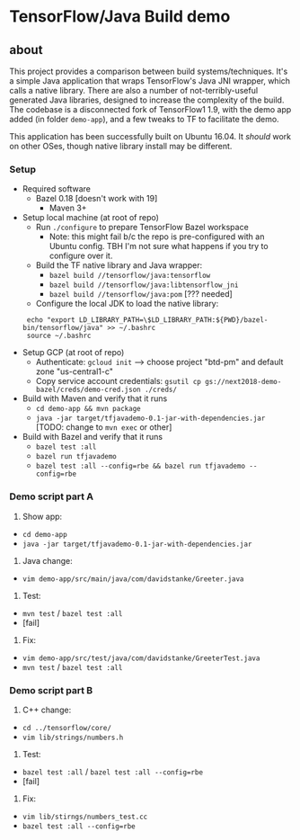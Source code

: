 # TensorFlow/Java Build demo

## about
This project provides a comparison between build systems/techniques. It's a simple Java application that wraps TensorFlow's Java JNI wrapper, which calls a native library. There are also a number of not-terribly-useful generated Java libraries, designed to increase the complexity of the build. The codebase is a disconnected fork of TensorFlow1 1.9, with the demo app added (in folder `demo-app`), and a few tweaks to TF to facilitate the demo.

This application has been successfully built on Ubuntu 16.04. It _should_ work on other OSes, though native library install may be different.

### Setup
* Required software
  * Bazel 0.18 [doesn't work with 19]
    * Maven 3+
* Setup local machine (at root of repo)
  * Run `./configure` to prepare TensorFlow Bazel workspace
    * Note: this might fail b/c the repo is pre-configured with an Ubuntu config. TBH I'm not sure what happens if you try to configure over it.
  * Build the TF native library and Java wrapper: 
    * `bazel build //tensorflow/java:tensorflow`
    * `bazel build //tensorflow/java:libtensorflow_jni`
    * `bazel build //tensorflow/java:pom` [??? needed]
  * Configure the local JDK to load the native library:
   ```
    echo "export LD_LIBRARY_PATH=\$LD_LIBRARY_PATH:${PWD}/bazel-bin/tensorflow/java" >> ~/.bashrc
    source ~/.bashrc
    ``` 
* Setup GCP (at root of repo)
  * Authenticate: `gcloud init` --> choose project "btd-pm" and default zone "us-central1-c"
  * Copy service account credentials: `gsutil cp gs://next2018-demo-bazel/creds/demo-cred.json ./creds/`
* Build with Maven and verify that it runs
  * `cd demo-app && mvn package`
  * `java -jar target/tfjavademo-0.1-jar-with-dependencies.jar` [TODO: change to `mvn exec` or other]
* Build with Bazel and verify that it runs
  * `bazel test :all`
  * `bazel run tfjavademo`
  * `bazel test :all --config=rbe && bazel run tfjavademo --config=rbe`

### Demo script part A
1. Show app:
  * `cd demo-app`
  * `java -jar target/tfjavademo-0.1-jar-with-dependencies.jar`
1. Java change:
  * `vim demo-app/src/main/java/com/davidstanke/Greeter.java`
1. Test:
  * `mvn test` / `bazel test :all` 
  * [fail]
1. Fix:
  * `vim demo-app/src/test/java/com/davidstanke/GreeterTest.java`
  * `mvn test` / `bazel test :all`

### Demo script part B
1. C++ change:
  * `cd ../tensorflow/core/`
  * `vim lib/strings/numbers.h`
1. Test:  
  * `bazel test :all` / `bazel test :all --config=rbe`
  * [fail]
1. Fix:
  * `vim lib/stirngs/numbers_test.cc`
  * `bazel test :all --config=rbe`